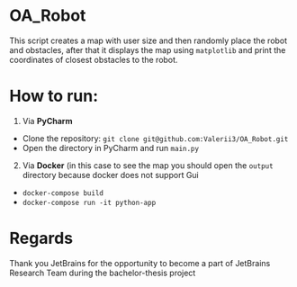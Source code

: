 # OA_Robot
This script creates a map with user size and then randomly place the robot and obstacles, after that it displays the map using `matplotlib` and print the coordinates of closest obstacles to the robot.

# How to run:

1) Via **PyCharm**
* Clone the repository: `git clone git@github.com:Valerii3/OA_Robot.git`
* Open the directory in PyCharm and run `main.py`

2) Via **Docker** (in this case to see the map you should open the `output` directory because docker does not support Gui
* `docker-compose build`
* `docker-compose run -it python-app`

# Regards
Thank you JetBrains for the opportunity to become a part of JetBrains Research Team during the bachelor-thesis project
